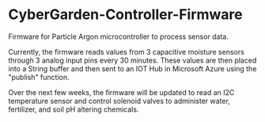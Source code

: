 # CyberGarden-Controller-Firmware
Firmware for Particle Argon microcontroller to process sensor data.

Currently, the firmware reads values from 3 capacitive moisture sensors through 3 analog input pins every 30 minutes. These values are then placed into a String buffer and then sent to an IOT Hub in Microsoft Azure using the "publish" function.

Over the next few weeks, the firmware will be updated to read an I2C temperature sensor and control solenoid valves to administer water, fertilizer, and soil pH altering chemicals.
